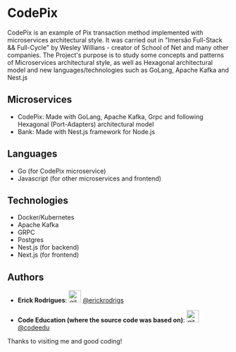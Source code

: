 # CodePix

CodePix is an example of Pix transaction method implemented with microservices architectural style. It was carried out in "Imersão Full-Stack && Full-Cycle" by Wesley Willians - creator of School of Net and many other companies.
The Project's purpose is to study some concepts and patterns of Microservices architectural style, as well as Hexagonal architectural model and new languages/technologies such as GoLang, Apache Kafka and Nest.js

## Microservices

* CodePix: Made with GoLang, Apache Kafka, Grpc and following Hexagonal (Port-Adapters) architectural model
* Bank: Made with Nest.js framework for Node.js

## Languages

* Go (for CodePix microservice)
* Javascript (for other microservices and frontend)

## Technologies

* Docker/Kubernetes
* Apache Kafka
* GRPC
* Postgres
* Nest.js (for backend)
* Next.js (for frontend)

## Authors
 
* **Erick Rodrigues**:
<img src="https://github.githubassets.com/images/modules/logos_page/GitHub-Mark.png" alt="githubLogo" width="28px" height="28px"> [@erickrodrigs](https://github.com/erickrodrigs)

* **Code Education (where the source code was based on)**:
<img src="https://github.githubassets.com/images/modules/logos_page/GitHub-Mark.png" alt="githubLogo" width="28px" height="28px"> [@codeedu](https://github.com/codeedu)


Thanks to visiting me and good coding!
